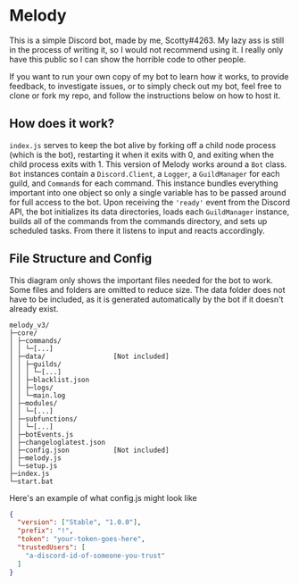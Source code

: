 # Melody

This is a simple Discord bot, made by me, Scotty#4263. My lazy ass is still in the process of writing it, so I would not recommend using it. I really only have this public so I can show the horrible code to other people.

If you want to run your own copy of my bot to learn how it works, to provide feedback, to investigate issues, or to simply check out my bot, feel free to clone or fork my repo, and follow the instructions below on how to host it. 

## How does it work?

`index.js` serves to keep the bot alive by forking off a child node process (which is the bot), restarting it when it exits with 0, and exiting when the child process exits with 1. This version of Melody works around a `Bot` class. `Bot` instances contain a `Discord.Client`, a `Logger`, a `GuildManager` for each guild, and `Command`s for each command. This instance bundles everything important into one object so only a single variable has to be passed around for full access to the bot. Upon receiving the `'ready'` event from the Discord API, the bot initializes its data directories, loads each `GuildManager` instance, builds all of the commands from the commands directory, and sets up scheduled tasks. From there it listens to input and reacts accordingly.

## File Structure and Config

This diagram only shows the important files needed for the bot to work. Some files and folders are omitted to reduce size.
The data folder does not have to be included, as it is generated automatically by the bot if it doesn't already exist.
```
melody_v3/
├─core/
│ ├─commands/
│ │ └─[...]
│ ├─data/                 [Not included]
│ │ ├─guilds/
│ │ │ └─[...]
│ │ ├─blacklist.json
│ │ ├─logs/
│ │ └─main.log
│ ├─modules/
│ │ └─[...]
│ ├─subfunctions/
│ │ └─[...]
│ ├─botEvents.js
│ ├─changeloglatest.json
│ ├─config.json           [Not included]
│ ├─melody.js
│ └─setup.js
├─index.js
└─start.bat
```

Here's an example of what config.js might look like
```json
{
  "version": ["Stable", "1.0.0"],
  "prefix": "!",
  "token": "your-token-goes-here",
  "trustedUsers": [
    "a-discord-id-of-someone-you-trust"
  ]
}
```